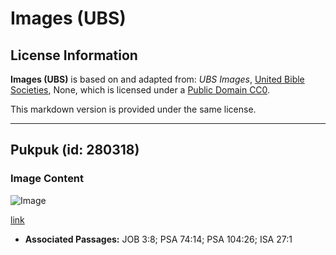 # Images (UBS)

## License Information

**Images (UBS)** is based on and adapted from: _UBS Images_, [United Bible Societies](https://unitedbiblesocieties.org/), None, which is licensed under a [Public Domain CC0](https://creativecommons.org/public-domain/cc0/).

This markdown version is provided under the same license.



--------------------------------

## Pukpuk (id: 280318)

### Image Content

![Image](https://cdn.aquifer.bible/aquifer-content/resources/Media/WEB-0162_crocodile.jpg)

[link](https://cdn.aquifer.bible/aquifer-content/resources/Media/WEB-0162_crocodile.jpg)

* **Associated Passages:** JOB 3:8; PSA 74:14; PSA 104:26; ISA 27:1

